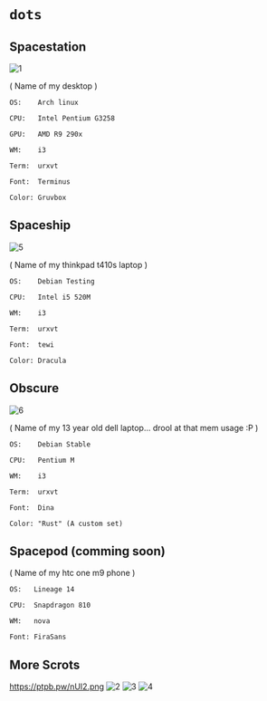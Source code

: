# `dots`



## Spacestation  

![1](https://ptpb.pw/mnSV.png)

( Name of my desktop )  

`OS:    Arch linux`  

`CPU:   Intel Pentium G3258`  

`GPU:   AMD R9 290x`  

`WM:    i3`  

`Term:  urxvt`  

`Font:  Terminus`  

`Color: Gruvbox`  


## Spaceship

![5](https://ptpb.pw/Um1E.png)

( Name of my thinkpad t410s laptop )  

`OS:    Debian Testing`  

`CPU:   Intel i5 520M`  

`WM:    i3`  

`Term:  urxvt`  

`Font:  tewi`  

`Color: Dracula`  


## Obscure

![6](https://ptpb.pw/nUI2.png)

( Name of my 13 year old dell laptop... drool at that mem usage :P )  

`OS:    Debian Stable`  

`CPU:   Pentium M`  

`WM:    i3`  

`Term:  urxvt`  

`Font:  Dina`  

`Color: "Rust" (A custom set)`  


## Spacepod (comming soon)  
( Name of my htc one m9 phone )  

`OS:   Lineage 14`  

`CPU:  Snapdragon 810`  

`WM:   nova`  

`Font: FiraSans`  

## More Scrots
https://ptpb.pw/nUI2.png
![2](https://ptpb.pw/8MXN.png)
![3](https://ptpb.pw/Isfw.png)
![4](https://ptpb.pw/freh.png)

